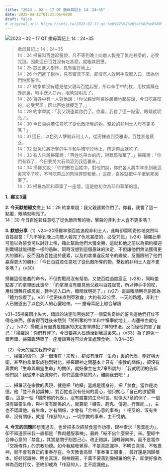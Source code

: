```yaml
---
title: "2023 – 02 – 17 QT 撒母耳記上 14：24~35"
date: 2025-04-12T01:21:06+0800
draft: false
# original_url: https://cmtc.tw/2023-02-17-qt-%e6%92%92%e6%af%8d%e8%80%b3%e8%a8%98%e4%b8%8a-14%ef%bc%9a2435
---
```


![2023 – 02 – 17 QT 撒母耳記上 14：24~35](/images/qt.jpg  "2023 – 02 – 17 QT 撒母耳記上 14：24~35")

> 撒母耳記上 14：24~35  
> 14：24 掃羅叫百姓起誓說，凡不等到晚上向敵人報完了仇吃甚麼的，必受咒詛。因此這日百姓沒有吃甚麼，就極其困憊。  
> 14：25 眾民進入樹林，見有蜜在地上。  
> 14：26 他們進了樹林，見有蜜流下來，卻沒有人敢用手取蜜入口，因為他們怕那誓言。  
> 14：27 約拿單沒有聽見他父親叫百姓起誓，所以伸手中的杖，用杖頭蘸在蜂房裏，轉手送入口內，眼睛就明亮了。  
> 14：28 百姓中有一人對他說：「你父親曾叫百姓嚴嚴地起誓說，今日吃甚麼的，必受咒詛；因此百姓就疲乏了。」  
> 14：29 約拿單說：「我父親連累你們了。你看，我嘗了這一點蜜，眼睛就明亮了。  
> 14：30 今日百姓若任意吃了從仇敵所奪的物，擊殺的非利士人豈不更多嗎？」  
> 14：31 這日，以色列人擊殺非利士人，從密抹直到亞雅崙。百姓甚是疲乏，  
> 14：32 就急忙將所奪的牛羊和牛犢宰於地上，肉還帶血就吃了。  
> 14：33 有人告訴掃羅說：「百姓吃帶血的肉，得罪耶和華了。」掃羅說：「你們有罪了，今日要將大石頭滾到我這裏來。」  
> 14：34 掃羅又說：「你們散在百姓中，對他們說，你們各人將牛羊牽到我這裏來宰了吃，不可吃帶血的肉得罪耶和華。」這夜，百姓就把牛羊牽到那裏宰了。  
> 14：35 掃羅為耶和華築了一座壇，這是他初次為耶和華築的壇。

**1.  經文3遍**

**2. 今天默想經文**撒上 14：29 約拿單說：我父親連累你們了。你看，我嘗了這一點蜜，眼睛就明亮了。  
14：30 今日百姓若任意吃了從仇敵所奪的物，擊殺的非利士人豈不更多嗎？

**3. 默想分享**（1）v24~30掃羅率領百姓追殺非利士人，此時卻莫明奇妙地突然叫百姓起誓：「凡不等到晚上向敵人報完了仇吃甚麼的，必受咒詛」（v24）掃羅此舉可能以為禁食可以討好上帝，藉此幫助他們大獲全勝，這就和他之前以為把約櫃迎到戰場就能得勝一樣的愚昧。同時沒想到這個愚昧的決定，不但讓他們無法獲得更大的勝利，反而因為百姓過於疲累，以及約拿單違反禁令的緣故，反而限制了他們贏得更大的勝利：「今日百姓若任意吃了從仇敵所奪的物，擊殺的非利士人豈不更多嗎？」（v30）

掃羅這個愚蠢的命令，不但對戰局沒有幫助，又使百姓過度疲乏（v28），同時差點害了約拿單因此喪命：「約拿單沒有聽見他父親叫百姓起誓，所以伸手中的杖，用杖頭蘸在蜂房裏，轉手送入口內，眼睛就明亮了。」（v27）這裏眼睛明亮是因為「體力恢復了」。v31「從密抹直到亞雅侖」大約有32公里、一天的路程，非利士人已被逐出了以色列人的心臟地帶。── 撒母耳記上綜合解讀

v31~35掃羅因小失大，錯誤的決定叫百姓起了一個莫名奇妙的誓言逼他們打仗不得吃東西，卻害得百姓後來餓到「將所奪的牛羊和牛犢宰於地上，肉還帶血就吃了。」（v32）掃羅沒有自責是錯誤的決定害軍隊犯了神的律法，反而怪他們害了自己：「掃羅說：你們有罪了，今日要將大石頭滾到我這裏來。」（v33）為了避免一錯再錯，掃羅臨時築了一座壇讓百姓可以合宜處理食物。（v34~35）

（2）今天的經文我們學習：  
一、掃羅的信仰，是一個活在「宗教」，卻沒有活在「生命」裏的代表，剛好與大衛，甚至約拿單形成強烈對比。掃羅跟神之間基本上只有「宗教的關係」，卻沒有真實的「生命與屬靈生命」的關係，就好像主在太7章所說的：「我就明明的告訴他們說：我從來不認識你們，你們這些作惡的人，離開我去吧！」

二、掃羅活在宗教的表現，就是把「約櫃」當成是護身符，把「禁食」當作是功德。他「並不真認識神」，對百姓也沒有任何的愛心，他只關心「自己的欲望需要」。這是一個「屬肉體的代表」，沒有屬靈的生命可言。就像太7章的例子，一個沒有屬靈生命，與神沒有關係的人，就算能「禱告、趕鬼、傳道、行異能…」，主也不認識他。有生命，才有關係，才會有「合神心意的事奉」！相反的，沒有生命、沒有關係，就是「作惡的人」，一切宗教的事奉，主不悅納。

**4. 今天的回應**回想我過去，也曾把多次把禁食當作功德，跟神索求「恩膏能力」，卻不知道原來我一直都是「靠肉體服事神」，最終「結不出什麼果子」來。聖經中合神心意的「禁食」，其實是關乎刻苦己心、改正錯誤，回轉歸向神，而不是當作「交換條件」的宗教功德。如今我越發覺得，不是真認識神、不明白真理、不敬畏神，就不會有真正的事奉存在。今天教會高舉「事奉事工服事」，最好還是回歸根本，好好認識神、明白真理、與神親密，千萬不要落到像掃羅的例子，即使好像為神為百姓打仗，至終卻成為「作惡的人，主不認識他」。